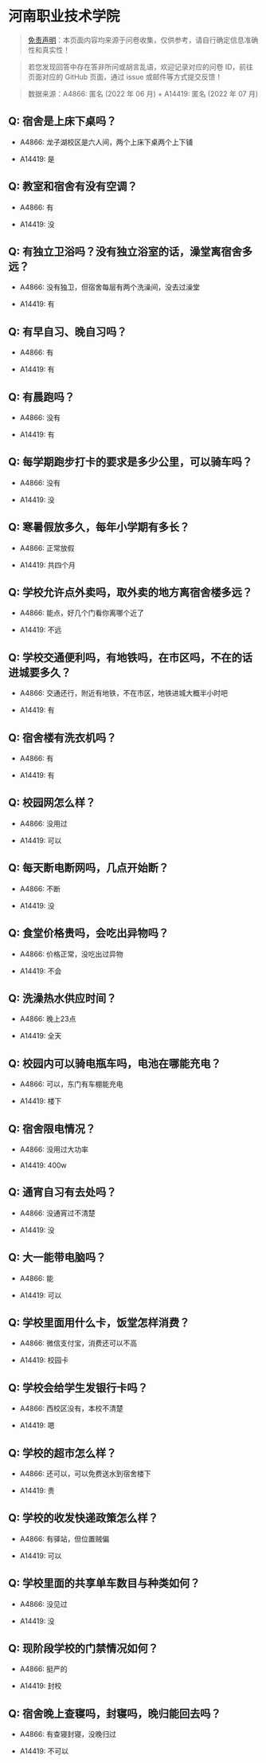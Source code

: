 # 河南职业技术学院

> [免责声明](https://colleges.chat/#_3)：本页面内容均来源于问卷收集，仅供参考，请自行确定信息准确性和真实性！

> 若您发现回答中存在答非所问或胡言乱语，欢迎记录对应的问卷 ID，前往页面对应的 GitHub 页面，通过 issue 或邮件等方式提交反馈！

> 数据来源：A4866: 匿名 (2022 年 06 月) + A14419: 匿名 (2022 年 07 月)

## Q: 宿舍是上床下桌吗？

- A4866: 龙子湖校区是六人间，两个上床下桌两个上下铺

- A14419: 是

## Q: 教室和宿舍有没有空调？

- A4866: 有

- A14419: 没

## Q: 有独立卫浴吗？没有独立浴室的话，澡堂离宿舍多远？

- A4866: 没有独卫，但宿舍每层有两个洗澡间，没去过澡堂

- A14419: 有

## Q: 有早自习、晚自习吗？

- A4866: 有

- A14419: 有

## Q: 有晨跑吗？

- A4866: 没有

- A14419: 有

## Q: 每学期跑步打卡的要求是多少公里，可以骑车吗？

- A4866: 没有

- A14419: 没

## Q: 寒暑假放多久，每年小学期有多长？

- A4866: 正常放假

- A14419: 共四个月

## Q: 学校允许点外卖吗，取外卖的地方离宿舍楼多远？

- A4866: 能点，好几个门看你离哪个近了

- A14419: 不远

## Q: 学校交通便利吗，有地铁吗，在市区吗，不在的话进城要多久？

- A4866: 交通还行，附近有地铁，不在市区，地铁进城大概半小时吧

- A14419: 有

## Q: 宿舍楼有洗衣机吗？

- A4866: 有

- A14419: 有

## Q: 校园网怎么样？

- A4866: 没用过

- A14419: 可以

## Q: 每天断电断网吗，几点开始断？

- A4866: 不断

- A14419: 没

## Q: 食堂价格贵吗，会吃出异物吗？

- A4866: 价格正常，没吃出过异物

- A14419: 不会

## Q: 洗澡热水供应时间？

- A4866: 晚上23点

- A14419: 全天

## Q: 校园内可以骑电瓶车吗，电池在哪能充电？

- A4866: 可以，东门有车棚能充电

- A14419: 楼下

## Q: 宿舍限电情况？

- A4866: 没用过大功率

- A14419: 400w

## Q: 通宵自习有去处吗？

- A4866: 没通宵过不清楚

- A14419: 没

## Q: 大一能带电脑吗？

- A4866: 能

- A14419: 可以

## Q: 学校里面用什么卡，饭堂怎样消费？

- A4866: 微信支付宝，消费还可以不高

- A14419: 校园卡

## Q: 学校会给学生发银行卡吗？

- A4866: 西校区没有，本校不清楚

- A14419: 嗯

## Q: 学校的超市怎么样？

- A4866: 还可以，可以免费送水到宿舍楼下

- A14419: 贵

## Q: 学校的收发快递政策怎么样？

- A4866: 有驿站，但位置贼偏

- A14419: 可以

## Q: 学校里面的共享单车数目与种类如何？

- A4866: 没见过

- A14419: 没

## Q: 现阶段学校的门禁情况如何？

- A4866: 挺严的

- A14419: 封校

## Q: 宿舍晚上查寝吗，封寝吗，晚归能回去吗？

- A4866: 有查寝封寝，没晚归过

- A14419: 不可以

